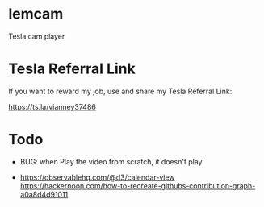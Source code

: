 # lemcam

Tesla cam player

# Tesla Referral Link

If you want to reward my job, use and share my Tesla Referral Link:

https://ts.la/vianney37486


# Todo

* BUG: when Play the video from scratch, it doesn't play

* https://observablehq.com/@d3/calendar-view https://hackernoon.com/how-to-recreate-githubs-contribution-graph-a0a8d4d91011
